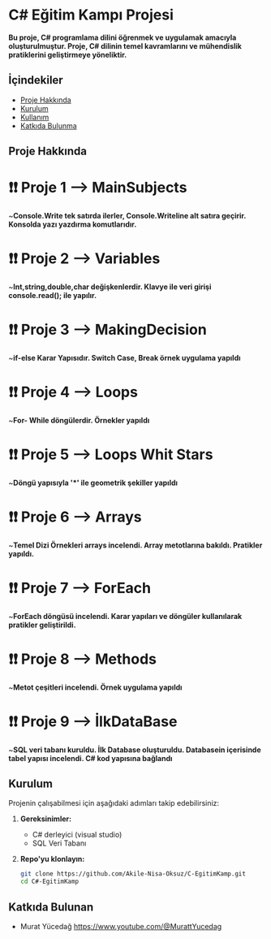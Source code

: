 # C# Eğitim Kampı Projesi  

**Bu proje, C# programlama dilini öğrenmek ve uygulamak amacıyla oluşturulmuştur. Proje, C# dilinin temel kavramlarını ve mühendislik pratiklerini geliştirmeye yöneliktir.**

## İçindekiler  

- [Proje Hakkında](#proje-hakkında)  
- [Kurulum](#kurulum)  
- [Kullanım](#kullanım)  
- [Katkıda Bulunma](#katkıda-bulunma)  

## Proje Hakkında  

# ❗❗ Proje 1 --> MainSubjects
 ~**Console.Write tek satırda ilerler, Console.Writeline alt satıra geçirir. Konsolda yazı yazdırma komutlarıdır.**
 
# ❗❗ Proje 2 --> Variables
~**Int,string,double,char değişkenlerdir. Klavye ile veri girişi console.read(); ile yapılır.**

# ❗❗ Proje 3 --> MakingDecision
~**if-else Karar Yapısıdır. Switch Case, Break örnek uygulama yapıldı**

# ❗❗ Proje 4 --> Loops
~**For- While döngülerdir. Örnekler yapıldı**

# ❗❗ Proje 5 --> Loops Whit Stars
~**Döngü yapısıyla '*' ile geometrik şekiller yapıldı**

# ❗❗ Proje 6 --> Arrays
~**Temel Dizi Örnekleri arrays incelendi. Array metotlarına bakıldı. Pratikler yapıldı.**

# ❗❗ Proje 7 --> ForEach
~**ForEach döngüsü incelendi. Karar yapıları ve döngüler kullanılarak pratikler geliştirildi.**

# ❗❗ Proje 8 --> Methods
~**Metot çeşitleri incelendi. Örnek uygulama yapıldı**

# ❗❗ Proje 9 --> İlkDataBase
~**SQL veri tabanı kuruldu. İlk Database oluşturuldu. Databasein içerisinde  tabel yapısı incelendi. C# kod yapısına bağlandı**

## Kurulum  

Projenin çalışabilmesi için aşağıdaki adımları takip edebilirsiniz:  

1. **Gereksinimler:**  
   - C# derleyici (visual studio)
   - SQL Veri Tabanı
  
2. **Repo'yu klonlayın:**  

   ```bash  
   git clone https://github.com/Akile-Nisa-Oksuz/C-EgitimKamp.git  
   cd C#-EgitimKamp

## Katkıda Bulunan
- Murat Yücedağ https://www.youtube.com/@MurattYucedag
